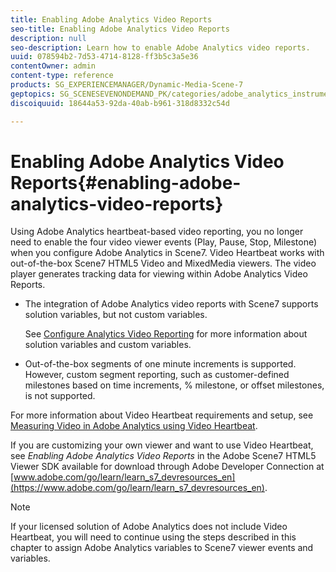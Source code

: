 ```yaml
---
title: Enabling Adobe Analytics Video Reports
seo-title: Enabling Adobe Analytics Video Reports
description: null
seo-description: Learn how to enable Adobe Analytics video reports.
uuid: 078594b2-7d53-4714-8128-ff3b5c3a5e36
contentOwner: admin
content-type: reference
products: SG_EXPERIENCEMANAGER/Dynamic-Media-Scene-7
geptopics: SG_SCENESEVENONDEMAND_PK/categories/adobe_analytics_instrumentation_kit
discoiquuid: 18644a53-92da-40ab-b961-318d8332c54d

---
```


# Enabling Adobe Analytics Video Reports{#enabling-adobe-analytics-video-reports}

Using Adobe Analytics heartbeat-based video reporting, you no longer need to enable the four video viewer events (Play, Pause, Stop, Milestone) when you configure Adobe Analytics in Scene7. Video Heartbeat works with out-of-the-box Scene7 HTML5 Video and MixedMedia viewers. The video player generates tracking data for viewing within Adobe Analytics Video Reports.

* The integration of Adobe Analytics video reports with Scene7 supports solution variables, but not custom variables.

  See [Configure Analytics Video Reporting](https://microsite.omniture.com/t2/help/en_US/sc/appmeasurement/hbvideo/video_analytics_config.html) for more information about solution variables and custom variables.

* Out-of-the-box segments of one minute increments is supported. However, custom segment reporting, such as customer-defined milestones based on time increments, % milestone, or offset milestones, is not supported.

For more information about Video Heartbeat requirements and setup, see [Measuring Video in Adobe Analytics using Video Heartbeat](https://microsite.omniture.com/t2/help/en_US/sc/appmeasurement/hbvideo/).

If you are customizing your own viewer and want to use Video Heartbeat, see *Enabling Adobe Analytics Video Reports* in the Adobe Scene7 HTML5 Viewer SDK available for download through Adobe Developer Connection at [www.adobe.com/go/learn/learn_s7_devresources_en](https://www.adobe.com/go/learn/learn_s7_devresources_en).

>[!NOTE]
>
>If your licensed solution of Adobe Analytics does not include Video Heartbeat, you will need to continue using the steps described in this chapter to assign Adobe Analytics variables to Scene7 viewer events and variables.

